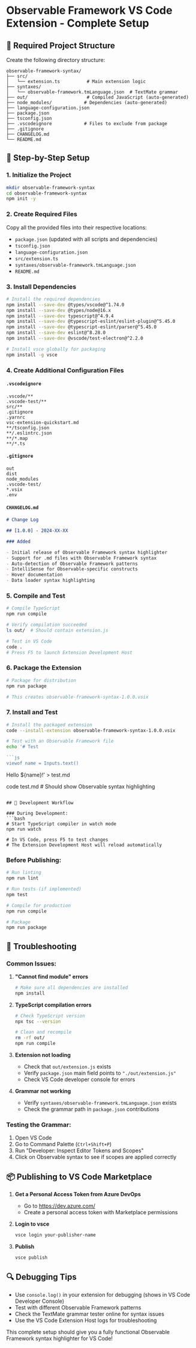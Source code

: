 # Observable Framework VS Code Extension - Complete Setup

## 📁 Required Project Structure

Create the following directory structure:

```
observable-framework-syntax/
├── src/
│   └── extension.ts          # Main extension logic
├── syntaxes/
│   └── observable-framework.tmLanguage.json  # TextMate grammar
├── out/                      # Compiled JavaScript (auto-generated)
├── node_modules/            # Dependencies (auto-generated)
├── language-configuration.json
├── package.json
├── tsconfig.json
├── .vscodeignore            # Files to exclude from package
├── .gitignore
├── CHANGELOG.md
└── README.md
```

## 🚀 Step-by-Step Setup

### 1. Initialize the Project

```bash
mkdir observable-framework-syntax
cd observable-framework-syntax
npm init -y
```

### 2. Create Required Files

Copy all the provided files into their respective locations:

- `package.json` (updated with all scripts and dependencies)
- `tsconfig.json`
- `language-configuration.json`
- `src/extension.ts`
- `syntaxes/observable-framework.tmLanguage.json`
- `README.md`

### 3. Install Dependencies

```bash
# Install the required dependencies
npm install --save-dev @types/vscode@^1.74.0
npm install --save-dev @types/node@16.x
npm install --save-dev typescript@^4.9.4
npm install --save-dev @typescript-eslint/eslint-plugin@^5.45.0
npm install --save-dev @typescript-eslint/parser@^5.45.0
npm install --save-dev eslint@^8.28.0
npm install --save-dev @vscode/test-electron@^2.2.0

# Install vsce globally for packaging
npm install -g vsce
```

### 4. Create Additional Configuration Files

#### `.vscodeignore`

```
.vscode/**
.vscode-test/**
src/**
.gitignore
.yarnrc
vsc-extension-quickstart.md
**/tsconfig.json
**/.eslintrc.json
**/*.map
**/*.ts
```

#### `.gitignore`

```
out
dist
node_modules
.vscode-test/
*.vsix
.env
```

#### `CHANGELOG.md`

```markdown
# Change Log

## [1.0.0] - 2024-XX-XX

### Added

- Initial release of Observable Framework syntax highlighter
- Support for .md files with Observable Framework syntax
- Auto-detection of Observable Framework patterns
- IntelliSense for Observable-specific constructs
- Hover documentation
- Data loader syntax highlighting
```

### 5. Compile and Test

```bash
# Compile TypeScript
npm run compile

# Verify compilation succeeded
ls out/  # Should contain extension.js

# Test in VS Code
code .
# Press F5 to launch Extension Development Host
```

### 6. Package the Extension

```bash
# Package for distribution
npm run package

# This creates observable-framework-syntax-1.0.0.vsix
```

### 7. Install and Test

````bash
# Install the packaged extension
code --install-extension observable-framework-syntax-1.0.0.vsix

# Test with an Observable Framework file
echo '# Test

```js
viewof name = Inputs.text()
````

Hello ${name}!' > test.md

code test.md # Should show Observable syntax highlighting

````

## 🔧 Development Workflow

### During Development:
```bash
# Start TypeScript compiler in watch mode
npm run watch

# In VS Code, press F5 to test changes
# The Extension Development Host will reload automatically
````

### Before Publishing:

```bash
# Run linting
npm run lint

# Run tests (if implemented)
npm test

# Compile for production
npm run compile

# Package
npm run package
```

## 🐛 Troubleshooting

### Common Issues:

1. **"Cannot find module" errors**

   ```bash
   # Make sure all dependencies are installed
   npm install
   ```

2. **TypeScript compilation errors**

   ```bash
   # Check TypeScript version
   npx tsc --version

   # Clean and recompile
   rm -rf out/
   npm run compile
   ```

3. **Extension not loading**

   - Check that `out/extension.js` exists
   - Verify `package.json` main field points to `"./out/extension.js"`
   - Check VS Code developer console for errors

4. **Grammar not working**
   - Verify `syntaxes/observable-framework.tmLanguage.json` exists
   - Check the grammar path in `package.json` contributions

### Testing the Grammar:

1. Open VS Code
2. Go to Command Palette (`Ctrl+Shift+P`)
3. Run "Developer: Inspect Editor Tokens and Scopes"
4. Click on Observable syntax to see if scopes are applied correctly

## 📦 Publishing to VS Code Marketplace

1. **Get a Personal Access Token from Azure DevOps**

   - Go to https://dev.azure.com/
   - Create a personal access token with Marketplace permissions

2. **Login to vsce**

   ```bash
   vsce login your-publisher-name
   ```

3. **Publish**
   ```bash
   vsce publish
   ```

## 🔍 Debugging Tips

- Use `console.log()` in your extension for debugging (shows in VS Code Developer Console)
- Test with different Observable Framework patterns
- Check the TextMate grammar tester online for syntax issues
- Use the VS Code Extension Host logs for troubleshooting

This complete setup should give you a fully functional Observable Framework syntax highlighter for VS Code!
